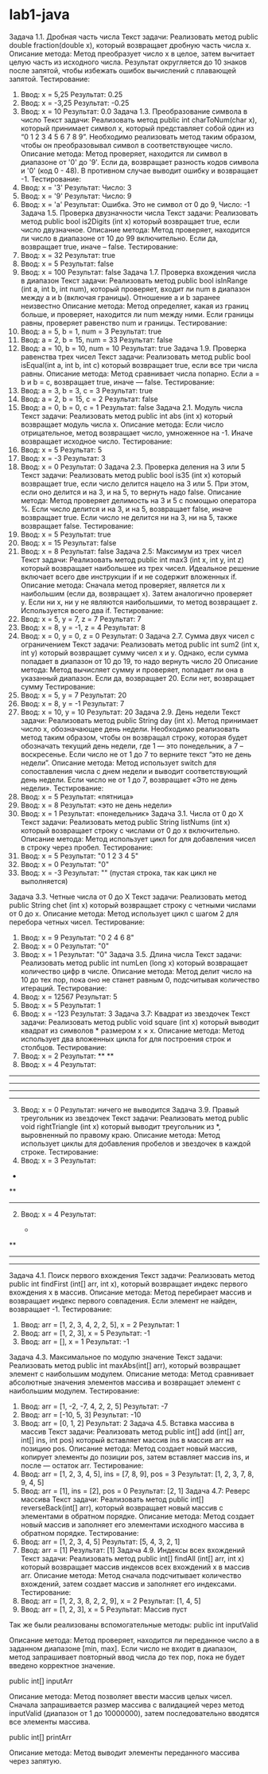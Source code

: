 # lab1-java

Задача 1.1. Дробная часть числа
Текст задачи:
Реализовать метод public double fraction(double x), который возвращает дробную часть числа х.
Описание метода:
Метод преобразует число x в целое, затем вычитает целую часть из исходного числа. Результат округляется до 10 знаков после запятой, чтобы избежать ошибок вычислений с плавающей запятой.
Тестирование:
1.	Ввод: x = 5,25   Результат: 0.25
2.	Ввод: x = -3,25   Результат: -0.25 
3.	Ввод: x = 10   Результат: 0.0
Задача 1.3. Преобразование символа в число
Текст задачи:
Реализовать метод public int charToNum(char x), который принимает символ х, который представляет собой один из “0 1 2 3 4 5 6 7 8 9”. Необходимо реализовать метод таким образом, чтобы он преобразовывал символ в соответствующее число.
Описание метода:
Метод проверяет, находится ли символ в диапазоне от '0' до '9'. Если да, возвращает разность кодов символа и '0' (код 0 - 48). В противном случае выводит ошибку и возвращает -1.
Тестирование:
1.	Ввод: x = '3'   Результат: Число: 3
2.	Ввод: x = '9'   Результат: Число: 9
3.	Ввод: x = 'а'   Результат: Ошибка. Это не символ от 0 до 9, Число: -1
Задача 1.5. Проверка двузначности числа
Текст задачи:
Реализовать метод public bool is2Digits (int x) который возвращает true, если число двузначное.
Описание метода:
Метод проверяет, находится ли число в диапазоне от 10 до 99 включительно. Если да, возвращает true, иначе – false.
Тестирование:
1.	Ввод: x = 32   Результат: true
2.	Ввод: x = 5   Результат: false
3.	Ввод: x = 100   Результат: false
Задача 1.7. Проверка вхождения числа в диапазон
Текст задачи:
Реализовать метод public bool isInRange (int a, int b, int num), который проверяет, входит ли num в диапазон между a и b (включая границы). Отношение a и b заранее неизвестно
Описание метода:
Метод определяет, какая из границ больше, и проверяет, находится ли num между ними. Если границы равны, проверяет равенство num и границы.
Тестирование:
1.	Ввод: a = 5, b = 1, num = 3   Результат: true
2.	Ввод: a = 2, b = 15, num = 33   Результат: false
3.	Ввод: a = 10, b = 10, num = 10   Результат: true
Задача 1.9. Проверка равенства трех чисел
Текст задачи:
Реализовать метод  public bool isEqual(int a, int b, int c) который возвращает true, если все три числа равны.
Описание метода:
Метод сравнивает числа попарно. Если a = b и b = c, возвращает true, иначе — false.
Тестирование:
1.	Ввод: a = 3, b = 3, c = 3   Результат: true
2.	Ввод: a = 2, b = 15, c = 2   Результат: false
3.	Ввод: a = 0, b = 0, c = 1   Результат: false
Задача 2.1. Модуль числа
Текст задачи:
Реализовать метод public int abs (int x) который возвращает модуль числа x.
Описание метода:
Если число отрицательное, метод возвращает число, умноженное на -1. Иначе возвращает исходное число.
Тестирование:
1.	Ввод: x = 5   Результат: 5
2.	Ввод: x = -3   Результат: 3
3.	Ввод: x = 0   Результат: 0
Задача 2.3. Проверка деления на 3 или 5
Текст задачи:
Реализовать метод public bool is35 (int x) который возвращает true, если число делится нацело на 3 или 5. При этом, если оно делится и на 3, и на 5, то вернуть надо false.
Описание метода:
Метод проверяет делимость на 3 и 5 с помощью оператора %. Если число делится и на 3, и на 5, возвращает false, иначе возвращает true. Если число не делится ни на 3, ни на 5, также возвращает false.
Тестирование:
1.	Ввод: x = 5   Результат: true
2.	Ввод: x = 15   Результат: false
3.	Ввод: x = 8   Результат: false
Задача 2.5: Максимум из трех чисел
Текст задачи:
Реализовать метод public int max3 (int x, int y, int z) который возвращает наибольшее из трех чисел. Идеальное решение включает всего две инструкции if и не содержит вложенных if.
Описание метода:
Сначала метод проверяет, является ли х наибольшим (если да, возвращает х). Затем аналогично проверяет у. Если ни х, ни у не являются наибольшими, то метод возвращает z. Используется всего два if.
Тестирование:
1.	Ввод: x = 5, y = 7, z = 7   Результат: 7
2.	Ввод: x = 8, y = -1, z = 4   Результат: 8
3.	Ввод: x = 0, y = 0, z = 0   Результат: 0
Задача 2.7. Сумма двух чисел с ограничением
Текст задачи:
Реализовать метод public int sum2 (int x, int y) который возвращает сумму чисел х и у.  Однако, если сумма попадает в диапазон от 10 до 19, то надо вернуть число 20
Описание метода:
Метод вычисляет сумму и проверяет, попадает ли она в указанный диапазон. Если да, возвращает 20. Если нет, возвращает сумму
Тестирование:
1.	Ввод: x = 5, y = 7   Результат: 20
2.	Ввод: x = 8, y = -1   Результат: 7
3.	Ввод: x = 10, y = 10   Результат: 20
Задача 2.9. День недели
Текст задачи:
Реализовать метод public String day (int x). Метод принимает число x, обозначающее день недели. Необходимо реализовать метод таким образом, чтобы он возвращал строку, которая будет обозначать текущий день недели, где 1 — это понедельник, а 7 – воскресенье. Если число не от 1 до 7 то верните текст “это не день недели”.
Описание метода:
Метод использует switch для сопоставления числа с днем недели и выводит соответствующий день недели. Если число не от 1 до 7, возвращает «Это не день недели».
Тестирование:
1.	Ввод: x = 5   Результат: «пятница»
2.	Ввод: x = 8   Результат: «это не день недели»
3.	Ввод: x = 1   Результат: «понедельник»
Задача 3.1. Числа от 0 до X
Текст задачи:
Реализовать метод public String listNums (int x) который возвращает строку с числами от 0 до x включительно.
Описание метода:
Метод использует цикл for для добавления чисел в строку через пробел.
Тестирование:
1.	Ввод: x = 5    Результат: "0 1 2 3 4 5"
2.	Ввод: x = 0   Результат: "0"
3.	Ввод: x = -3    Результат: "" (пустая строка, так как цикл не выполняется)

Задача 3.3. Четные числа от 0 до X
Текст задачи:
Реализовать метод public String chet (int x) который возвращает строку с четными числами от 0 до x.
Описание метода:
Метод использует цикл с шагом 2 для перебора четных чисел.
Тестирование:
1.	Ввод: x = 9    Результат: "0 2 4 6 8"
2.	Ввод: x = 0    Результат: "0"
3.	Ввод: x = 1    Результат: "0"
Задача 3.5. Длина числа
Текст задачи:
Реализовать метод public int numLen (long x) который возвращает количество цифр в числе.
Описание метода:
Метод делит число на 10 до тех пор, пока оно не станет равным 0, подсчитывая количество итераций.
Тестирование:
1.	Ввод: x = 12567    Результат: 5
2.	Ввод: x = 5    Результат: 1
3.	Ввод: x = -123    Результат: 3 
Задача 3.7: Квадрат из звездочек
Текст задачи:
Реализовать метод public void square (int x) который выводит квадрат из символов * размером x × x.
Описание метода:
Метод использует два вложенных цикла for для построения строк и столбцов.
Тестирование:
1.	Ввод: x = 2   Результат:
**
**
2.	Ввод: x = 4   Результат:
****
****
****
****
3.	Ввод: x = 0   Результат: ничего не выводится
Задача 3.9. Правый треугольник из звездочек
Текст задачи:
Реализовать метод public void rightTriangle (int x) который выводит треугольник из *, выровненный по правому краю.
Описание метода:
Метод использует циклы для добавления пробелов и звездочек в каждой строке.
Тестирование:
1.	Ввод: x = 3   Результат:

   *
 **
***
2.	Ввод: x = 4   Результат:

    *
  **
 ***
****

Задача 4.1. Поиск первого вхождения
Текст задачи:
Реализовать метод public int findFirst (int[] arr, int x), который возвращает индекс первого вхождения x в массив.
Описание метода:
Метод перебирает массив и возвращает индекс первого совпадения. Если элемент не найден, возвращает -1.
Тестирование:
1.	Ввод: arr = [1, 2, 3, 4, 2, 2, 5], x = 2   Результат: 1
2.	Ввод: arr = [1, 2, 3], x = 5   Результат: -1
3.	Ввод: arr = [], x = 1   Результат: -1

Задача 4.3. Максимальное по модулю значение
Текст задачи:
Реализовать метод public int maxAbs(int[] arr), который возвращает элемент с наибольшим модулем.
Описание метода:
Метод сравнивает абсолютные значения элементов массива и возвращает элемент с наибольшим модулем.
Тестирование:
1.	Ввод: arr = [1, -2, -7, 4, 2, 2, 5]   Результат: -7
2.	Ввод: arr = [-10, 5, 3]   Результат: -10
3.	Ввод: arr = [0, 1, 2]   Результат: 2
Задача 4.5. Вставка массива в массив
Текст задачи:
Реализовать метод public int[] add (int[] arr, int[] ins, int pos) который вставляет массив ins в массив arr на позицию pos.
Описание метода:
Метод создает новый массив, копирует элементы до позиции pos, затем вставляет массив ins, и после — остаток arr.
Тестирование:
1.	Ввод: arr = [1, 2, 3, 4, 5], ins = [7, 8, 9], pos = 3   Результат: [1, 2, 3, 7, 8, 9, 4, 5]
2.	Ввод: arr = [1], ins = [2], pos = 0   Результат: [2, 1]
Задача 4.7: Реверс массива
Текст задачи:
Реализовать метод public int[] reverseBack(int[] arr), который возвращает новый массив с элементами в обратном порядке.
Описание метода:
Метод создает новый массив и заполняет его элементами исходного массива в обратном порядке.
Тестирование:
1.	Ввод: arr = [1, 2, 3, 4, 5]   Результат: [5, 4, 3, 2, 1]
2.	Ввод: arr = [1]    Результат: [1]
Задача 4.9. Индексы всех вхождений
Текст задачи:
Реализовать метод public int[] findAll (int[] arr, int x) который возвращает массив индексов всех вхождений x в массив arr.
Описание метода:
Метод сначала подсчитывает количество вхождений, затем создает массив и заполняет его индексами.
Тестирование:
1.	Ввод: arr = [1, 2, 3, 8, 2, 2, 9], x = 2   Результат: [1, 4, 5]
2.	Ввод: arr = [1, 2, 3], x = 5   Результат: Массив пуст


Так же были реализованы вспомогательные методы:
public int inputValid

Описание метода:
Метод проверяет, находится ли переданное число a в заданном диапазоне [min, max]. Если число не входит в диапазон, метод запрашивает повторный ввод числа до тех пор, пока не будет введено корректное значение.

public int[] inputArr

Описание метода: 
Метод позволяет ввести массив целых чисел. Сначала запрашивается размер массива с валидацией через метод inputValid (диапазон от 1 до 10000000), затем последовательно вводятся все элементы массива.

public int[] printArr

Описание метода: 
Метод выводит элементы переданного массива через запятую. 
